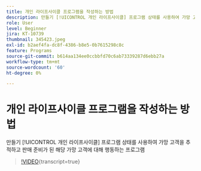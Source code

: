 ```yaml
---
title: 개인 라이프사이클 프로그램을 작성하는 방법
description: 만들기 [!UICONTROL 개인 라이프사이클] 프로그램 상태를 사용하여 가망 고객을 추적하고 판매 준비가 된 해당 가망 고객에 대해 행동하는 프로그램
role: User
level: Beginner
jira: KT-10739
thumbnail: 345423.jpeg
exl-id: b2aef4fa-dc8f-4386-b8e5-0b7615298c8c
feature: Programs
source-git-commit: b614aa134ee0ccbbfd70c6ab73339287d6ebb27a
workflow-type: tm+mt
source-wordcount: '60'
ht-degree: 0%

---
```


# 개인 라이프사이클 프로그램을 작성하는 방법

만들기 [!UICONTROL 개인 라이프사이클] 프로그램 상태를 사용하여 가망 고객을 추적하고 판매 준비가 된 해당 가망 고객에 대해 행동하는 프로그램

>[!VIDEO](https://video.tv.adobe.com/v/345423/?quality=12&learn=on){transcript=true}
